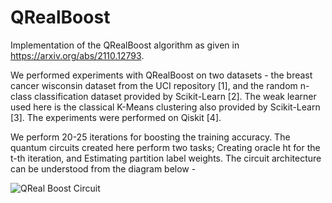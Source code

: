 # QRealBoost
Implementation of the QRealBoost algorithm as given in https://arxiv.org/abs/2110.12793.

We performed experiments with QRealBoost on two datasets - the breast cancer wisconsin dataset from the UCI
repository [1], and the random n-class classification dataset provided by Scikit-Learn [2]. The weak learner used here is the classical K-Means clustering also provided by Scikit-Learn [3]. The experiments were performed on Qiskit [4].

We perform 20-25 iterations for boosting the training accuracy. The quantum circuits created here perform two tasks; Creating oracle ht for the t-th iteration, and Estimating partition label weights. The circuit architecture can be understood from the diagram below -

![QReal Boost Circuit](https://user-images.githubusercontent.com/78695257/154253475-8529c2f3-f755-451a-91c0-f0f83dc6916e.PNG)


